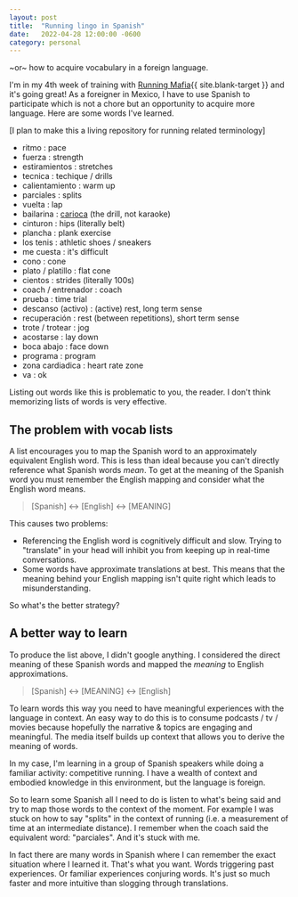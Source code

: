 ```yaml
---
layout: post
title:  "Running lingo in Spanish"
date:   2022-04-28 12:00:00 -0600
category: personal
---
```

\~or\~ how to acquire vocabulary in a foreign language.

I'm in my 4th week of training with [Running Mafia][running-mafia]{{ site.blank-target }} and it's going great! As a foreigner in Mexico, I have to use Spanish to participate which is not a chore but an opportunity to acquire more language. Here are some words I've learned.

[I plan to make this a living repository for running related terminology]

- ritmo : pace
- fuerza : strength
- estiramientos : stretches
- tecnica : techique / drills
- calientamiento : warm up
- parciales : splits
- vuelta : lap
- bailarina : [carioca][carioca] (the drill, not karaoke)
- cinturon : hips (literally belt)
- plancha : plank exercise
- los tenis : athletic shoes / sneakers
- me cuesta : it's difficult
- cono : cone
- plato / platillo : flat cone
- cientos : strides (literally 100s)
- coach / entrenador : coach
- prueba : time trial 
- descanso (activo) : (active) rest, long term sense
- recuperación : rest (between repetitions), short term sense
- trote / trotear : jog
- acostarse : lay down
- boca abajo : face down
- programa : program
- zona cardiadica : heart rate zone
- va : ok

Listing out words like this is problematic to you, the reader. I don't think memorizing lists of words is very effective.

## The problem with vocab lists

A list encourages you to map the Spanish word to an approximately equivalent English word. This is less than ideal because you can't directly reference what Spanish words *mean*. To get at the meaning of the Spanish word you must remember the English mapping and consider what the English word means.

> [Spanish] ↔ [English] ↔ [MEANING]

This causes two problems:
- Referencing the English word is cognitively difficult and slow. Trying to "translate" in your head will inhibit you from keeping up in real-time conversations.
- Some words have approximate translations at best. This means that the meaning behind your English mapping isn't quite right which leads to misunderstanding.

So what's the better strategy?

## A better way to learn

To produce the list above, I didn't google anything. I considered the direct meaning of these Spanish words and mapped the *meaning* to English approximations.

> [Spanish] ↔ [MEANING] ↔ [English] 

To learn words this way you need to have meaningful experiences with the language in context. An easy way to do this is to consume podcasts / tv / movies because hopefully the narrative & topics are engaging and meaningful. The media itself builds up context that allows you to derive the meaning of words.

In my case, I'm learning in a group of Spanish speakers while doing a familiar activity: competitive running. I have a wealth of context and embodied knowledge in this environment, but the language is foreign.

So to learn some Spanish all I need to do is listen to what's being said and try to map those words to the context of the moment. For example I was stuck on how to say "splits" in the context of running (i.e. a measurement of time at an intermediate distance). I remember when the coach said the equivalent word: "parciales". And it's stuck with me. 

In fact there are many words in Spanish where I can remember the exact situation where I learned it. That's what you want. Words triggering past experiences. Or familiar experiences conjuring words. It's just so much faster and more intuitive than slogging through translations.

[running-mafia]:https://www.instagram.com/mafiarunning/
[carioca]:https://www.youtube.com/watch?v=9ze3Ehwojx8&t=3s